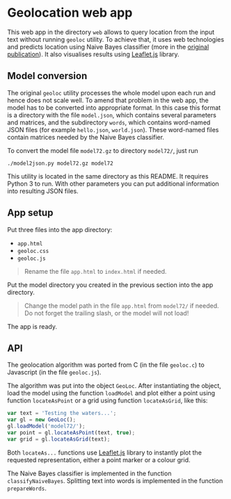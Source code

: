 # Geolocation web app

This web app in the directory `web` allows to query location from the input text without running `geoloc` utility. To achieve that, it uses web technologies and predicts location using Naive Bayes classifier (more in the [original publication](https://dl.acm.org/doi/10.5555/2887007.2887028)). It also visualises results using [Leaflet.js](https://leafletjs.com/) library.


## Model conversion

The original `geoloc` utility processes the whole model upon each run and hence does not scale well. To amend that problem in the web app, the model has to be converted into appropriate format.
In this case this format is a directory with the file `model.json`, which contains several parameters and matrices, and the subdirectory `words`, which contains word-named JSON files (for example `hello.json`, `world.json`). These word-named files contain matrices needed by the Naive Bayes classifier.

To convert the model file `model72.gz` to directory `model72/`, just run

```shell
./model2json.py model72.gz model72
```

This utility is located in the same directory as this README. It requires Python 3 to run. With other parameters you can put additional information into resulting JSON files.

## App setup

Put three files into the app directory:

- `app.html`
- `geoloc.css`
- `geoloc.js`

> Rename the file `app.html` to `index.html` if needed.

Put the model directory you created in the previous section into the app directory.

> Change the model path in the file `app.html` from `model72/` if needed. Do not forget the trailing slash, or the model will not load!

The app is ready.

## API

The geolocation algorithm was ported from C (in the file `geoloc.c`) to Javascript (in the file `geoloc.js`).

The algorithm was put into the object `GeoLoc`. After instantiating the object, load the model using the function `loadModel` and plot either a point using function `locateAsPoint` or a grid using function `locateAsGrid`, like this:

```javascript
var text = 'Testing the waters...';
var gl = new GeoLoc();
gl.loadModel('model72/');
var point = gl.locateAsPoint(text, true);
var grid = gl.locateAsGrid(text);
```

Both `locateAs...` functions use [Leaflet.js](https://leafletjs.com/) library to instantly plot the requested representation, either a point marker or a colour grid.

The Naive Bayes classifier is implemented in the function `classifyNaiveBayes`. Splitting text into words is implemented in the function `prepareWords`.